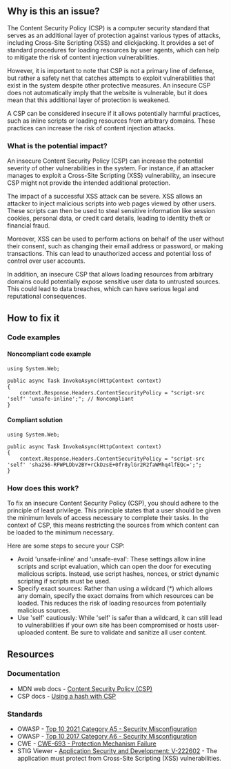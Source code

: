 ## Why is this an issue?

The Content Security Policy (CSP) is a computer security standard that serves as an additional layer of protection against various types of
attacks, including Cross-Site Scripting (XSS) and clickjacking. It provides a set of standard procedures for loading resources by user agents, which
can help to mitigate the risk of content injection vulnerabilities.

However, it is important to note that CSP is not a primary line of defense, but rather a safety net that catches attempts to exploit
vulnerabilities that exist in the system despite other protective measures. An insecure CSP does not automatically imply that the website is
vulnerable, but it does mean that this additional layer of protection is weakened.

A CSP can be considered insecure if it allows potentially harmful practices, such as inline scripts or loading resources from arbitrary domains.
These practices can increase the risk of content injection attacks.

### What is the potential impact?

An insecure Content Security Policy (CSP) can increase the potential severity of other vulnerabilities in the system. For instance, if an attacker
manages to exploit a Cross-Site Scripting (XSS) vulnerability, an insecure CSP might not provide the intended additional protection.

The impact of a successful XSS attack can be severe. XSS allows an attacker to inject malicious scripts into web pages viewed by other users. These
scripts can then be used to steal sensitive information like session cookies, personal data, or credit card details, leading to identity theft or
financial fraud.

Moreover, XSS can be used to perform actions on behalf of the user without their consent, such as changing their email address or password, or
making transactions. This can lead to unauthorized access and potential loss of control over user accounts.

In addition, an insecure CSP that allows loading resources from arbitrary domains could potentially expose sensitive user data to untrusted
sources. This could lead to data breaches, which can have serious legal and reputational consequences.

## How to fix it

### Code examples

#### Noncompliant code example

    using System.Web;
    
    public async Task InvokeAsync(HttpContext context)
    {
        context.Response.Headers.ContentSecurityPolicy = "script-src 'self' 'unsafe-inline';"; // Noncompliant
    }

#### Compliant solution

    using System.Web;
    
    public async Task InvokeAsync(HttpContext context)
    {
        context.Response.Headers.ContentSecurityPolicy = "script-src 'self' 'sha256-RFWPLDbv2BY+rCkDzsE+0fr8ylGr2R2faWMhq4lfEQc=';";
    }

### How does this work?

To fix an insecure Content Security Policy (CSP), you should adhere to the principle of least privilege. This principle states that a user should
be given the minimum levels of access necessary to complete their tasks. In the context of CSP, this means restricting the sources from which content
can be loaded to the minimum necessary.

Here are some steps to secure your CSP:

- Avoid 'unsafe-inline' and 'unsafe-eval': These settings allow inline scripts and script evaluation, which can open the door for executing
  malicious scripts. Instead, use script hashes, nonces, or strict dynamic scripting if scripts must be used.
- Specify exact sources: Rather than using a wildcard (\*) which allows any domain, specify the exact domains from which resources can be loaded.
  This reduces the risk of loading resources from potentially malicious sources.
- Use 'self' cautiously: While 'self' is safer than a wildcard, it can still lead to vulnerabilities if your own site has been compromised or
  hosts user-uploaded content. Be sure to validate and sanitize all user content.

## Resources

### Documentation

- MDN web docs - [Content Security Policy (CSP)](https://developer.mozilla.org/en-US/docs/Web/HTTP/CSP)
- CSP docs - [Using a hash with CSP](https://content-security-policy.com/hash/)

### Standards

- OWASP - [Top 10 2021 Category A5 - Security Misconfiguration](https://owasp.org/Top10/A05_2021-Security_Misconfiguration/)
- OWASP - [Top 10 2017 Category A6 - Security
  Misconfiguration](https://owasp.org/www-project-top-ten/2017/A6_2017-Security_Misconfiguration.html)
- CWE - [CWE-693 - Protection Mechanism Failure](https://cwe.mitre.org/data/definitions/693)
- STIG Viewer - [Application Security and
  Development: V-222602](https://stigviewer.com/stig/application_security_and_development/2023-06-08/finding/V-222602) - The application must protect from Cross-Site Scripting (XSS) vulnerabilities.
